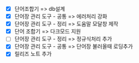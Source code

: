 - [x] 단어조합기 => db설계
- [x] 단어장 관리 도구 - 공통 => 에러처리 강화
- [x] 단어장 관리 도구 - 정리 => 도움말 모달창 제작
- [x] 단어 조합기 => 다크모드 지원
- [ ] 단어장 관리 도구 - 정리 => 정규식처리 추가
- [x] 단어장 관리 도구 - 공통 => 단어장 불러올때 로딩추가
- [x] 릴리즈 노트 추가